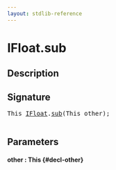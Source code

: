 ```yaml
---
layout: stdlib-reference
---
```


# IFloat\.sub

## Description





## Signature 

<pre>
<span class="code_keyword">This</span> <a href="/stdlib-reference/interfaces/IFloat/index" class="code_type">IFloat</a>.<a href="/stdlib-reference/interfaces/IFloat/sub">sub</a>(<span class="code_keyword">This</span> <span class='code_param'>other</span>);

</pre>

## Parameters

#### other  : This {#decl-other}

